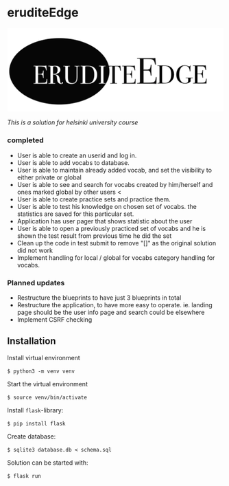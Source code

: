 # eruditeEdge
![erudite Edge gives you a tool for getting your vocab skills sharpened](static/Eelogo.jpg)

*This is a solution for helsinki university course*
### completed 
- User is able to create an userid and log in. 
- User is able to add vocabs to database. 
- User is able to maintain already added vocab, and set the visibility to either private or global 
- User is able to see and search for vocabs created by him/herself and ones marked global by other users <
- User is able to create practice sets and practice them.  
- User is able to test his knowledge on chosen set of vocabs. the statistics are saved for this particular set. 
- Application has user pager that shows statistic about the user
- User is able to open a previously practiced set of vocabs and he is shown the test result from previous time he did the set
- Clean up the code in test submit to remove "[]" as the original solution did not work
- Implement handling for local / global for vocabs category handling for vocabs.

### Planned updates

- Restructure the blueprints to have just 3 blueprints in total
- Restructure the application, to have more easy to operate. ie. landing page should be the user info page and search could be elsewhere
- Implement CSRF checking





## Installation 

Install virtual environment
```
$ python3 -m venv venv
```
Start the virtual environment
```
$ source venv/bin/activate
```
Install `flask`-library:

```
$ pip install flask
```

Create database:

```
$ sqlite3 database.db < schema.sql

```

Solution can be started with:

```
$ flask run
```



